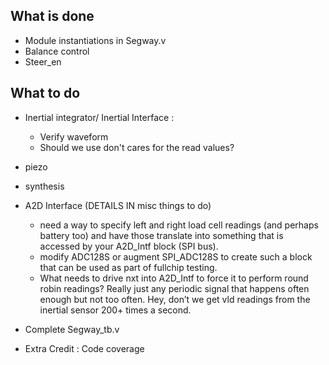 What is done
------------
* Module instantiations in Segway.v
* Balance control
* Steer_en


What to do
------------
* Inertial integrator/ Inertial Interface : 
	* Verify waveform
	* Should we use don't cares for the read values?
* piezo
* synthesis
* A2D Interface (DETAILS IN misc things to do)
	* need a way to specify left and right load cell readings (and perhaps battery too) and have those translate into something that is accessed by your A2D_Intf block (SPI bus).
	* modify ADC128S or augment SPI_ADC128S to create such a block that can be used as part of fullchip testing.
	* What needs to drive nxt into A2D_Intf to force it to perform round robin readings? Really just any
periodic signal that happens often enough but not too often. Hey, don’t we get vld readings from the
inertial sensor 200+ times a second.

* Complete Segway_tb.v	

* Extra Credit : Code coverage
